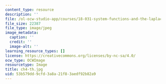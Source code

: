 ```yaml
---
content_type: resource
description: ''
file: /ol-ocw-studio-app/courses/18-031-system-functions-and-the-laplace-transform-spring-2019/53b579dd9cfd3a8a21f83aedf92b82a9_ch4-th.jpg
file_size: 22387
file_type: image/jpeg
image_metadata:
  caption: ''
  credit: ''
  image-alt: ''
learning_resource_types: []
license: https://creativecommons.org/licenses/by-nc-sa/4.0/
ocw_type: OCWImage
resourcetype: Image
title: ch4-th.jpg
uid: 53b579dd-9cfd-3a8a-21f8-3aedf92b82a9
---
```

